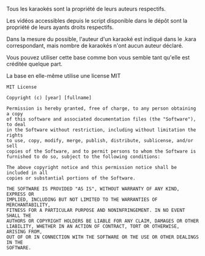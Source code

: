 Tous les karaokés sont la propriété de leurs auteurs respectifs.

Les vidéos accessibles depuis le script disponible dans le dépôt sont la propriété de leurs ayants droits respectifs.

Dans la mesure du possible, l'auteur d'un karaoké est indiqué dans le .kara correspondant, mais nombre de karaokés n'ont aucun auteur déclaré.

Vous pouvez utiliser cette base comme bon vous semble tant qu'elle est créditée quelque part.

La base en elle-même utilise une license MIT


```
MIT License

Copyright (c) [year] [fullname]

Permission is hereby granted, free of charge, to any person obtaining a copy
of this software and associated documentation files (the "Software"), to deal
in the Software without restriction, including without limitation the rights
to use, copy, modify, merge, publish, distribute, sublicense, and/or sell
copies of the Software, and to permit persons to whom the Software is
furnished to do so, subject to the following conditions:

The above copyright notice and this permission notice shall be included in all
copies or substantial portions of the Software.

THE SOFTWARE IS PROVIDED "AS IS", WITHOUT WARRANTY OF ANY KIND, EXPRESS OR
IMPLIED, INCLUDING BUT NOT LIMITED TO THE WARRANTIES OF MERCHANTABILITY,
FITNESS FOR A PARTICULAR PURPOSE AND NONINFRINGEMENT. IN NO EVENT SHALL THE
AUTHORS OR COPYRIGHT HOLDERS BE LIABLE FOR ANY CLAIM, DAMAGES OR OTHER
LIABILITY, WHETHER IN AN ACTION OF CONTRACT, TORT OR OTHERWISE, ARISING FROM,
OUT OF OR IN CONNECTION WITH THE SOFTWARE OR THE USE OR OTHER DEALINGS IN THE
SOFTWARE.
```
